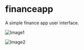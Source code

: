 # financeapp

A simple finance app user interface.

![Image1](https://i.imgur.com/1he81JS.png)

![Image2](https://i.imgur.com/mUJhDWO.png)
